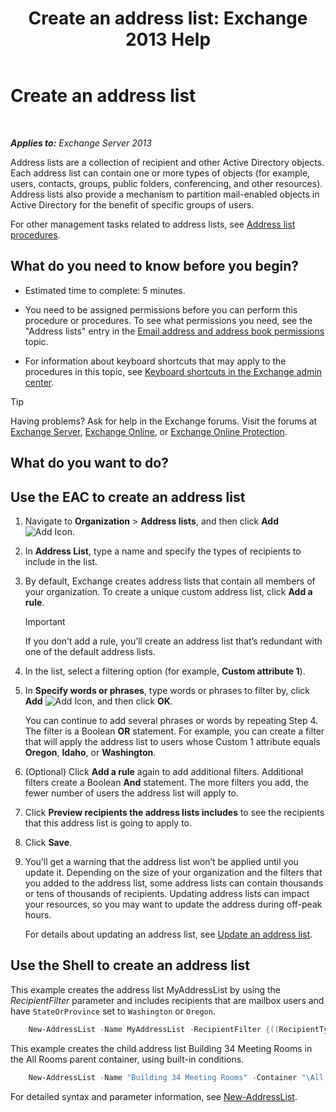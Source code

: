 ﻿---
title: 'Create an address list: Exchange 2013 Help'
TOCTitle: Create an address list
ms:assetid: e86ba1b7-c41c-4050-bc29-13996cf53c59
ms:mtpsurl: https://technet.microsoft.com/en-us/library/Bb125036(v=EXCHG.150)
ms:contentKeyID: 49289446
ms.date: 12/09/2016
mtps_version: v=EXCHG.150
f1_keywords:
- Microsoft.Exchange.Management.SnapIn.Esm.OrganizationConfiguration.Mailbox.NewAddressListWizardForm.AddressListIntroductionPage
---

# Create an address list

 

_**Applies to:** Exchange Server 2013_


Address lists are a collection of recipient and other Active Directory objects. Each address list can contain one or more types of objects (for example, users, contacts, groups, public folders, conferencing, and other resources). Address lists also provide a mechanism to partition mail-enabled objects in Active Directory for the benefit of specific groups of users.

For other management tasks related to address lists, see [Address list procedures](address-list-procedures-exchange-2013-help.md).

## What do you need to know before you begin?

  - Estimated time to complete: 5 minutes.

  - You need to be assigned permissions before you can perform this procedure or procedures. To see what permissions you need, see the "Address lists" entry in the [Email address and address book permissions](email-address-and-address-book-permissions-exchange-2013-help.md) topic.

  - For information about keyboard shortcuts that may apply to the procedures in this topic, see [Keyboard shortcuts in the Exchange admin center](keyboard-shortcuts-in-the-exchange-admin-center-2013-help.md).


> [!TIP]
> Having problems? Ask for help in the Exchange forums. Visit the forums at <A href="https://go.microsoft.com/fwlink/p/?linkid=60612">Exchange Server</A>, <A href="https://go.microsoft.com/fwlink/p/?linkid=267542">Exchange Online</A>, or <A href="https://go.microsoft.com/fwlink/p/?linkid=285351">Exchange Online Protection</A>.



## What do you want to do?

## Use the EAC to create an address list

1.  Navigate to **Organization** \> **Address lists**, and then click **Add** ![Add Icon](images/JJ218640.c1e75329-d6d7-4073-a27d-498590bbb558(EXCHG.150).gif "Add Icon").

2.  In **Address List**, type a name and specify the types of recipients to include in the list.

3.  By default, Exchange creates address lists that contain all members of your organization. To create a unique custom address list, click **Add a rule**.
    

    > [!IMPORTANT]
    > If you don’t add a rule, you’ll create an address list that’s redundant with one of the default address lists.



4.  In the list, select a filtering option (for example, **Custom attribute 1**).

5.  In **Specify words or phrases**, type words or phrases to filter by, click **Add** ![Add Icon](images/JJ218640.c1e75329-d6d7-4073-a27d-498590bbb558(EXCHG.150).gif "Add Icon"), and then click **OK**.
    
    You can continue to add several phrases or words by repeating Step 4. The filter is a Boolean **OR** statement. For example, you can create a filter that will apply the address list to users whose Custom 1 attribute equals **Oregon**, **Idaho**, or **Washington**.

6.  (Optional) Click **Add a rule** again to add additional filters. Additional filters create a Boolean **And** statement. The more filters you add, the fewer number of users the address list will apply to.

7.  Click **Preview recipients the address lists includes** to see the recipients that this address list is going to apply to.

8.  Click **Save**.

9.  You’ll get a warning that the address list won’t be applied until you update it. Depending on the size of your organization and the filters that you added to the address list, some address lists can contain thousands or tens of thousands of recipients. Updating address lists can impact your resources, so you may want to update the address during off-peak hours.
    
    For details about updating an address list, see [Update an address list](update-an-address-list-exchange-2013-help.md).

## Use the Shell to create an address list

This example creates the address list MyAddressList by using the *RecipientFilter* parameter and includes recipients that are mailbox users and have `StateOrProvince` set to `Washington` or `Oregon`.

```powershell
    New-AddressList -Name MyAddressList -RecipientFilter {((RecipientType -eq 'UserMailbox') -and ((StateOrProvince -eq 'Washington') -or (StateOrProvince -eq 'Oregon')))}
```

This example creates the child address list Building 34 Meeting Rooms in the All Rooms parent container, using built-in conditions.

```powershell
    New-AddressList -Name "Building 34 Meeting Rooms" -Container "\All Rooms" -IncludedRecipients Resources -ConditionalCustomAttribute1 "Building 34"
```

For detailed syntax and parameter information, see [New-AddressList](https://technet.microsoft.com/en-us/library/aa996912\(v=exchg.150\)).

